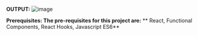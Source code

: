**OUTPUT:**
     ![image](https://github.com/Codewithkarthi/QR-code-generator-using-react/assets/148317926/3a138e5e-82f8-4d46-afa1-a7f4278093c4)

**Prerequisites: The pre-requisites for this project are:**
    ** React,
     Functional Components,
     React Hooks,
     Javascript ES6**

